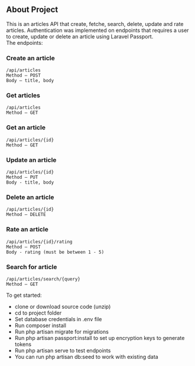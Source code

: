 
## About Project

This is an articles API that create, fetche, search, delete, update and rate articles. Authentication was implemented on endpoints that requires a user to create, update or delete an article using Laravel Passport.  
The endpoints: 

### Create an article
```
/api/articles
Method – POST
Body – title, body
```

### Get articles
```
/api/articles
Method – GET
```
### Get an article
```
/api/articles/{id}
Method – GET
```

### Update an article
```
/api/articles/{id}
Method – PUT
Body - title, body
```
### Delete an article
```
/api/articles/{id}
Method – DELETE
```

### Rate an article
```
/api/articles/{id}/rating
Method – POST
Body - rating (must be between 1 - 5)
```

### Search for article
```
/api/articles/search/{query}
Method – GET
```
To get started: 
+ clone or download source code (unzip)
+ cd to project folder
+ Set database credentials in .env file
+ Run composer install
+ Run php artisan migrate for migrations
+ Run php artisan passport:install to set up encryption keys to generate tokens
+ Run php artisan serve to test endpoints
+ You can run php artisan db:seed to work with existing data

